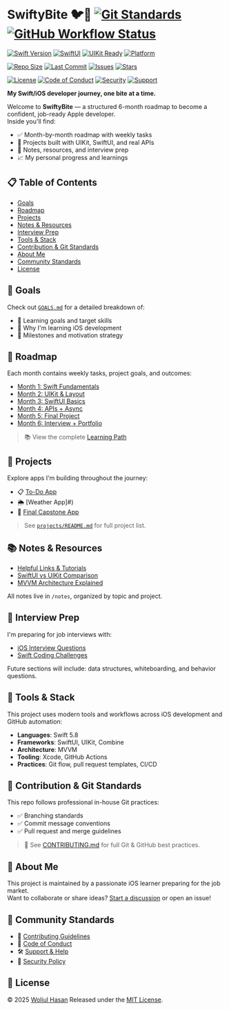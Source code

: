 # SwiftyBite 🐦🍏 [![Git Standards](https://img.shields.io/badge/Git%20Workflow-Professional-blue)](./CONTRIBUTING.md) [![GitHub Workflow Status](https://img.shields.io/github/actions/workflow/status/woliul/swifty-bite/ci.yml?branch=main&label=CI)](https://github.com/woliul/swifty-bite/actions) 

[![Swift Version](https://img.shields.io/badge/Swift-6.1-F54A2A?logo=swift&logoColor=white)](https://swift.org) 
[![SwiftUI](https://img.shields.io/badge/SwiftUI-Implemented-00A3FE?logo=swift&logoColor=white)](https://developer.apple.com/xcode/swiftui/) 
[![UIKit Ready](https://img.shields.io/badge/UIKit-Ready-blue.svg)](https://developer.apple.com/documentation/uikit) 
[![Platform](https://img.shields.io/badge/Platform-Apple%20Ecosystem-blue?logo=apple)](https://developer.apple.com)

[![Repo Size](https://img.shields.io/github/repo-size/woliul/swifty-bite)](https://github.com/woliul/swifty-bite)
[![Last Commit](https://img.shields.io/github/last-commit/woliul/swifty-bite)](https://github.com/woliul/swifty-bite/commits/main)
[![Issues](https://img.shields.io/github/issues/woliul/swifty-bite)](https://github.com/woliul/swifty-bite/issues)
[![Stars](https://img.shields.io/github/stars/woliul/swifty-bite)](https://github.com/woliul/swifty-bite/stargazers)

[![License](https://img.shields.io/badge/License-MIT-079404.svg)](./LICENSE)
[![Code of Conduct](https://img.shields.io/badge/Conduct-Contributor%20Covenant-079404)](CODE_OF_CONDUCT.md)
[![Security](https://img.shields.io/badge/Security-Policy-important)](SECURITY.md)
[![Support](https://img.shields.io/badge/Support-Get%20Help-blueviolet)](SUPPORT.md)




**My Swift/iOS developer journey, one bite at a time.**

Welcome to **SwiftyBite** — a structured 6-month roadmap to become a confident, job-ready Apple developer.  
Inside you'll find:

- ✅ Month-by-month roadmap with weekly tasks  
- 📱 Projects built with UIKit, SwiftUI, and real APIs  
- 📓 Notes, resources, and interview prep  
- 📈 My personal progress and learnings

## 📋 Table of Contents

- [Goals](#-goals)
- [Roadmap](#-roadmap)
- [Projects](#-projects)
- [Notes & Resources](#-notes--resources)
- [Interview Prep](#-interview-prep)
- [Tools & Stack](#-tools--stack)
- [Contribution & Git Standards](#-contribution--git-standards)
- [About Me](#-about-me)
- [Community Standards](#-community-standards)
- [License](#-license)

## 🧭 Goals

Check out [`GOALS.md`](docs/GOALS.md) for a detailed breakdown of:

- 🎯 Learning goals and target skills
- 🚀 Why I'm learning iOS development
- 🧩 Milestones and motivation strategy


## 📆 Roadmap

Each month contains weekly tasks, project goals, and outcomes:

- [Month 1: Swift Fundamentals](roadmap/month-01.md)
- [Month 2: UIKit & Layout](roadmap/month-02.md)
- [Month 3: SwiftUI Basics](roadmap/month-03.md)
- [Month 4: APIs + Async](roadmap/month-04.md)
- [Month 5: Final Project](roadmap/month-05.md)
- [Month 6: Interview + Portfolio](roadmap/month-06.md)

> 📚 View the complete [Learning Path](./learning-path.md)


## 🚀 Projects

Explore apps I'm building throughout the journey:

- 📋 [To-Do App](#)
- 🌦️ [Weather App]#)
- 🏁 [Final Capstone App](#)

> See [`projects/README.md`](projects/README.md) for full project list.


## 📚 Notes & Resources

- [Helpful Links & Tutorials](docs/RESOURCES.md)
- [SwiftUI vs UIKit Comparison](#)
- [MVVM Architecture Explained](#)

All notes live in `/notes`, organized by topic and project.


## 💼 Interview Prep

I'm preparing for job interviews with:

- [iOS Interview Questions](#)
- [Swift Coding Challenges](#)

Future sections will include: data structures, whiteboarding, and behavior questions.

## 🔨 Tools & Stack

This project uses modern tools and workflows across iOS development and GitHub automation:

- **Languages**: Swift 5.8
- **Frameworks**: SwiftUI, UIKit, Combine
- **Architecture**: MVVM
- **Tooling**: Xcode, GitHub Actions
- **Practices**: Git flow, pull request templates, CI/CD


## 🙌 Contribution & Git Standards

This repo follows professional in-house Git practices:

- ✅ Branching standards
- ✅ Commit message conventions
- ✅ Pull request and merge guidelines

> 🤝 See [CONTRIBUTING.md](./CONTRIBUTING.md) for full Git & GitHub best practices.



## 👋 About Me

This project is maintained by a passionate iOS learner preparing for the job market.  
Want to collaborate or share ideas? [Start a discussion](https://github.com/woliul/swifty-bite/discussions) or open an issue!


## 📄 Community Standards

- 🤝 [Contributing Guidelines](CONTRIBUTING.md)
- 📜 [Code of Conduct](CODE_OF_CONDUCT.md)
- 🛠️ [Support & Help](SUPPORT.md)
- 🔐 [Security Policy](SECURITY.md)

## 🔰 License

© 2025 [Woliul Hasan](https://github.com/woliul) Released under the [MIT License](./LICENSE).


